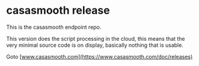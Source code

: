 # casasmooth release

This is the casasmooth endpoint repo.

This version does the script processing in the cloud, this means that the very minimal source code is on display, basically nothing that is usable.

Goto [www.casasmooth.com](https://www.casasmooth.com/doc/releases)